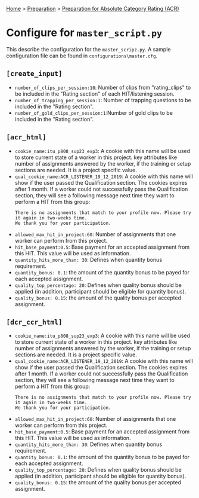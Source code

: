 [Home](../README.md) > [Preparation](preparation.md) > [Preparation for Absolute Category Rating (ACR)](prep_acr.md)

# Configure for `master_script.py`
 
This describe the configuration for the `master_scripz.py`. A sample configuration file can be found in `configurations\master.cfg`.
 
## `[create_input]`

* `number_of_clips_per_session:10`: Number of clips from "rating_clips" to be included in the "Rating section" of each HIT/listening session. 
* `number_of_trapping_per_session:1`: Number of trapping questions to be included in the "Rating section".
* `number_of_gold_clips_per_session:1`:Number of gold clips to be included in the "Rating section".



## `[acr_html]`
* `cookie_name:itu_p808_sup23_exp3`: A cookie with this name will be used to store current state of a worker in this project.
 key attributes like number of assignments answered by the worker, if the training or setup sections are needed. 
 It is a project specific value. 
* `qual_cookie_name:ACR_LISTENER_19_12_2019`: A cookie with this name will show if the user passed the Qualification section.
The cookies expires after 1 month. If a worker could not successfully pass the Qualification section, they will see a 
following message next time they want to perform a HIT from this group:
    ````text
    There is no assignments that match to your profile now. Please try it again in two-weeks time.
    We thank you for your participation.
    ````
* `allowed_max_hit_in_project:60`: Number of assignments that one worker can perform from this project.
* `hit_base_payment:0.5`: Base payment for an accepted assignment from this HIT. This value will be used as information.
* `quantity_hits_more_than: 30`: Defines when quantity bonus requirement.
* `quantity_bonus: 0.1`: the amount of the quantity bonus to be payed for each accepted assignment.
* `quality_top_percentage: 20`: Defines when quality bonus should be applied (in addition, participant should be 
eligible for quantity bonus).
* `quality_bonus: 0.15`: the amount of the quality bonus per accepted assignment.

## `[dcr_ccr_html]`
* `cookie_name:itu_p808_sup23_exp3`: A cookie with this name will be used to store current state of a worker in this project.
 key attributes like number of assignments answered by the worker, if the training or setup sections are needed. 
 It is a project specific value. 
* `qual_cookie_name:ACR_LISTENER_19_12_2019`: A cookie with this name will show if the user passed the Qualification section.
The cookies expires after 1 month. If a worker could not successfully pass the Qualification section, they will see a 
following message next time they want to perform a HIT from this group:
    ````text
    There is no assignments that match to your profile now. Please try it again in two-weeks time.
    We thank you for your participation.
    ````
* `allowed_max_hit_in_project:60`: Number of assignments that one worker can perform from this project.
* `hit_base_payment:0.5`: Base payment for an accepted assignment from this HIT. This value will be used as information.
* `quantity_hits_more_than: 30`: Defines when quantity bonus requirement.
* `quantity_bonus: 0.1`: the amount of the quantity bonus to be payed for each accepted assignment.
* `quality_top_percentage: 20`: Defines when quality bonus should be applied (in addition, participant should be 
eligible for quantity bonus).
* `quality_bonus: 0.15`: the amount of the quality bonus per accepted assignment.
